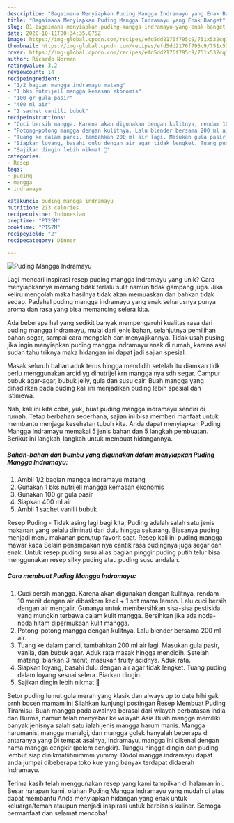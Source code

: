 ```yaml
---
description: "Bagaimana Menyiapkan Puding Mangga Indramayu yang Enak Banget"
title: "Bagaimana Menyiapkan Puding Mangga Indramayu yang Enak Banget"
slug: 81-bagaimana-menyiapkan-puding-mangga-indramayu-yang-enak-banget
date: 2020-10-11T00:34:35.875Z
image: https://img-global.cpcdn.com/recipes/efd5dd2176f795c9/751x532cq70/puding-mangga-indramayu-foto-resep-utama.jpg
thumbnail: https://img-global.cpcdn.com/recipes/efd5dd2176f795c9/751x532cq70/puding-mangga-indramayu-foto-resep-utama.jpg
cover: https://img-global.cpcdn.com/recipes/efd5dd2176f795c9/751x532cq70/puding-mangga-indramayu-foto-resep-utama.jpg
author: Ricardo Norman
ratingvalue: 3.2
reviewcount: 14
recipeingredient:
- "1/2 bagian mangga indramayu matang"
- "1 bks nutrijell mangga kemasan ekonomis"
- "100 gr gula pasir"
- "400 ml air"
- "1 sachet vanilli bubuk"
recipeinstructions:
- "Cuci bersih mangga. Karena akan digunakan dengan kulitnya, rendam 10 menit dengan air dibaskom kecil + 1 sdt mama lemon. Lalu cuci bersih dengan air mengalir. Gunanya untuk membersihkan sisa-sisa pestisida yang mungkin terbawa dalam kulit mangga. Bersihkan jika ada noda-noda hitam dipermukaan kulit mangga."
- "Potong-potong mangga dengan kulitnya. Lalu blender bersama 200 ml air."
- "Tuang ke dalam panci, tambahkan 200 ml air lagi. Masukan gula pasir, vanila, dan bubuk agar. Aduk rata masak hingga mendidih. Setelah matang, biarkan 3 menit, masukan fruity acidnya. Aduk rata."
- "Siapkan loyang, basahi dulu dengan air agar tidak lengket. Tuang puding dalam loyang sesuai selera. Biarkan dingin."
- "Sajikan dingin lebih nikmat 💜"
categories:
- Resep
tags:
- puding
- mangga
- indramayu

katakunci: puding mangga indramayu 
nutrition: 213 calories
recipecuisine: Indonesian
preptime: "PT25M"
cooktime: "PT57M"
recipeyield: "2"
recipecategory: Dinner

---
```



![Puding Mangga Indramayu](https://img-global.cpcdn.com/recipes/efd5dd2176f795c9/751x532cq70/puding-mangga-indramayu-foto-resep-utama.jpg)

Lagi mencari inspirasi resep puding mangga indramayu yang unik? Cara menyiapkannya memang tidak terlalu sulit namun tidak gampang juga. Jika keliru mengolah maka hasilnya tidak akan memuaskan dan bahkan tidak sedap. Padahal puding mangga indramayu yang enak seharusnya punya aroma dan rasa yang bisa memancing selera kita.

Ada beberapa hal yang sedikit banyak mempengaruhi kualitas rasa dari puding mangga indramayu, mulai dari jenis bahan, selanjutnya pemilihan bahan segar, sampai cara mengolah dan menyajikannya. Tidak usah pusing jika ingin menyiapkan puding mangga indramayu enak di rumah, karena asal sudah tahu triknya maka hidangan ini dapat jadi sajian spesial.

Masak seluruh bahan aduk terus hingga mendidih setelah itu diamkan tidk perlu menggunakan arcid yg dinutrijel krn mangga nya sdh segar. Campur bubuk agar-agar, bubuk jelly, gula dan susu cair. Buah mangga yang dihadirkan pada puding kali ini menjadikan puding lebih spesial dan istimewa.


Nah, kali ini kita coba, yuk, buat puding mangga indramayu sendiri di rumah. Tetap berbahan sederhana, sajian ini bisa memberi manfaat untuk membantu menjaga kesehatan tubuh kita. Anda dapat menyiapkan Puding Mangga Indramayu memakai 5 jenis bahan dan 5 langkah pembuatan. Berikut ini langkah-langkah untuk membuat hidangannya.

<!--inarticleads1-->

##### Bahan-bahan dan bumbu yang digunakan dalam menyiapkan Puding Mangga Indramayu:

1. Ambil 1/2 bagian mangga indramayu matang
1. Gunakan 1 bks nutrijell mangga kemasan ekonomis
1. Gunakan 100 gr gula pasir
1. Siapkan 400 ml air
1. Ambil 1 sachet vanilli bubuk


Resep Puding - Tidak asing lagi bagi kita, Puding adalah salah satu jenis makanan yang selalu diminati dari dulu hingga sekarang. Biasanya puding menjadi menu makanan penutup favorit saat. Resep kali ini puding mangga mawar kaca Selain penampakan nya cantik rasa pudingnya juga segar dan enak. Untuk resep puding susu alias bagian pinggir puding putih telur bisa menggunakan resep silky puding atau puding susu andalan. 

<!--inarticleads2-->

##### Cara membuat Puding Mangga Indramayu:

1. Cuci bersih mangga. Karena akan digunakan dengan kulitnya, rendam 10 menit dengan air dibaskom kecil + 1 sdt mama lemon. Lalu cuci bersih dengan air mengalir. Gunanya untuk membersihkan sisa-sisa pestisida yang mungkin terbawa dalam kulit mangga. Bersihkan jika ada noda-noda hitam dipermukaan kulit mangga.
1. Potong-potong mangga dengan kulitnya. Lalu blender bersama 200 ml air.
1. Tuang ke dalam panci, tambahkan 200 ml air lagi. Masukan gula pasir, vanila, dan bubuk agar. Aduk rata masak hingga mendidih. Setelah matang, biarkan 3 menit, masukan fruity acidnya. Aduk rata.
1. Siapkan loyang, basahi dulu dengan air agar tidak lengket. Tuang puding dalam loyang sesuai selera. Biarkan dingin.
1. Sajikan dingin lebih nikmat 💜


Setor puding lumut gula merah yang klasik dan always up to date hihi gak prnh bosen mamam ini Silahkan kunjungi postingan Resep Membuat Puding Tiramisu. Buah mangga pada awalnya berasal dari wilayah perbatasan India dan Burma, namun telah menyebar ke wilayah Asia Buah mangga memiliki banyak jenisnya salah satu ialah jenis mangga harum manis. Mangga harumanis, mangga manalgi, dan mangga golek hanyalah beberapa di antaranya yang Di tempat asalnya, Indramayu, mangga ini dikenal dengan nama mangga cengkir (pelem cengkir). Tunggu hingga dingin dan puding lembut siap dinikmatiihmmmm yummy. Dodol mangga indramayu dapat anda jumpai dibeberapa toko kue yang banyak terdapat didaerah Indramayu. 

Terima kasih telah menggunakan resep yang kami tampilkan di halaman ini. Besar harapan kami, olahan Puding Mangga Indramayu yang mudah di atas dapat membantu Anda menyiapkan hidangan yang enak untuk keluarga/teman ataupun menjadi inspirasi untuk berbisnis kuliner. Semoga bermanfaat dan selamat mencoba!
